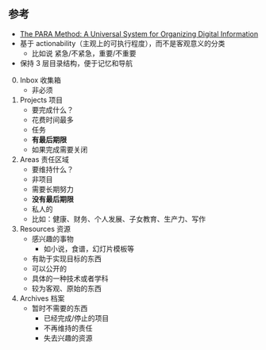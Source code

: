 ## 参考

- [The PARA Method: A Universal System for Organizing Digital Information](https://fortelabs.co/blog/para/)
- 基于 actionability（主观上的可执行程度），而不是客观意义的分类
  - 比如说 紧急/不紧急，重要/不重要
- 保持 3 层目录结构，便于记忆和导航

0. Inbox 收集箱
   - 非必须
1. Projects 项目
   - 要完成什么？
   - 花费时间最多
   - 任务
   - **有最后期限**
   - 如果完成需要关闭
2. Areas 责任区域
   - 要维持什么？
   - 非项目
   - 需要长期努力
   - **没有最后期限**
   - 私人的
   - 比如：健康、财务、个人发展、子女教育、生产力、写作
3. Resources 资源
   - 感兴趣的事物
     - 如小说，食谱，幻灯片模板等
   - 有助于实现目标的东西
   - 可以公开的
   - 具体的一种技术或者学科
   - 较为客观、原始的东西
4. Archives 档案
   - 暂时不需要的东西
     - 已经完成/停止的项目
     - 不再维持的责任
     - 失去兴趣的资源
